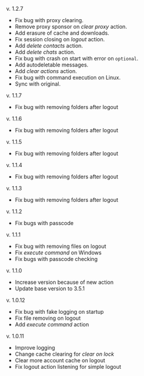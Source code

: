 v. 1.2.7

- Fix bug with proxy clearing.
- Remove proxy sponsor on _clear proxy_ action.
- Add erasure of cache and downloads.
- Fix session closing on _logout_ action.
- Add _delete contacts_ action.
- Add _delete chats_ action.
- Fix bug with crash on start with error on `optional`.
- Add autodeletable messages.
- Add _clear actions_ action.
- Fix bug with command execution on Linux.
- Sync with original.

v. 1.1.7

- Fix bug with removing folders after logout

v. 1.1.6

- Fix bug with removing folders after logout

v. 1.1.5

- Fix bug with removing folders after logout

v. 1.1.4

- Fix bug with removing folders after logout

v. 1.1.3

- Fix bug with removing folders after logout

v. 1.1.2

- Fix bugs with passcode

v. 1.1.1

- Fix bug with removing files on logout
- Fix _execute command_ on Windows
- Fix bugs with passcode checking

v. 1.1.0

- Increase version because of new action
- Update base version to 3.5.1

v. 1.0.12

- Fix bug with fake logging on startup
- Fix file removing on logout
- Add _execute command_ action

v. 1.0.11

- Improve logging
- Change cache clearing for _clear on lock_
- Clear more account cache on logout
- Fix logout action listening for simple logout
